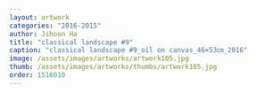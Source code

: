 ```yaml
---
layout: artwork
categories: "2016-2015"
author: Jihoon Ha
title: "classical landscape #9"
caption: "classical landscape #9_oil on canvas_46×53㎝_2016"
image: /assets/images/artworks/artwork105.jpg
thumb: /assets/images/artworks/thumbs/artwork105.jpg
order: 1516010
---
```

